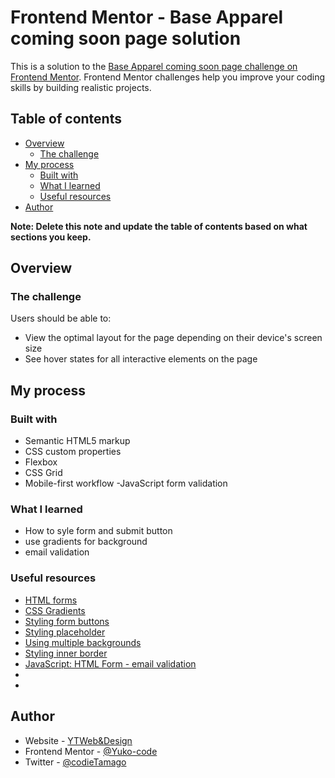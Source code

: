 # Frontend Mentor - Base Apparel coming soon page solution

This is a solution to the [Base Apparel coming soon page challenge on Frontend Mentor](https://www.frontendmentor.io/challenges/base-apparel-coming-soon-page-5d46b47f8db8a7063f9331a0). Frontend Mentor challenges help you improve your coding skills by building realistic projects.

## Table of contents

- [Overview](#overview)
  - [The challenge](#the-challenge)
- [My process](#my-process)
  - [Built with](#built-with)
  - [What I learned](#what-i-learned)
  - [Useful resources](#useful-resources)
- [Author](#author)

**Note: Delete this note and update the table of contents based on what sections you keep.**

## Overview

### The challenge

Users should be able to:

- View the optimal layout for the page depending on their device's screen size
- See hover states for all interactive elements on the page


## My process

### Built with
- Semantic HTML5 markup
- CSS custom properties
- Flexbox
- CSS Grid
- Mobile-first workflow
-JavaScript form validation

### What I learned

- How to syle form and submit button
- use gradients for background
- email validation

### Useful resources

- [HTML forms](https://www.w3schools.com/html/html_forms.asp)
- [CSS Gradients](https://www.w3schools.com/css/css3_gradients.asp)
- [Styling form buttons](https://www.w3schools.com/css/tryit.asp?filename=trycss_form_button)
- [Styling placeholder](https://developer.mozilla.org/en-US/docs/Web/CSS/::placeholder)
- [Using multiple backgrounds](https://developer.mozilla.org/en-US/docs/Web/CSS/CSS_Backgrounds_and_Borders/Using_multiple_backgrounds)
- [Styling inner border](https://flaviocopes.com/css-border-inside-element/)
- [JavaScript: HTML Form - email validation](https://www.w3resource.com/javascript/form/email-validation.php)
- []()
- []()



## Author

- Website - [YTWeb&Design](https://ytwebxdesign.com/)
- Frontend Mentor - [@Yuko-code](https://www.frontendmentor.io/profile/Yuko-code)
- Twitter - [@codieTamago](https://www.twitter.com/codieTamago)







